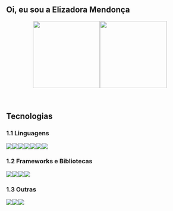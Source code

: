 ## Oi, eu sou a Elizadora Mendonça

<div style="display: flex; flex-direction: row; align-items: center; justify-content: center; flex-wrap: wrap">

 <img height ="180px" src="https://github-readme-stats-sigma-five.vercel.app/api?username=elizadora&show_icons=true&theme=react&include_all_commits=true&count_private=true"/>

 <img height ="180px" src="https://github-readme-stats-sigma-five.vercel.app/api/top-langs/?username=elizadora&layout=compact&show_icons=true&theme=react&langs_count=7"/>
</div>
<br><br>


## Tecnologias 

### 1.1 Linguagens

<div style="display: flex; flex-direction: row; align-items: center; justify-content: start; flex-wrap: wrap">

<img src="https://img.shields.io/badge/C%2B%2B-00599C?style=for-the-badge&logo=c%2B%2B&logoColor=white">

<img src="https://img.shields.io/badge/C-1572B6?style=for-the-badge&logo=c&logoColor=white">

<img src="https://img.shields.io/badge/Java-ED8B00?style=for-the-badge&logo=openjdk&logoColor=white"/>

<img src="https://img.shields.io/badge/PHP-777BB4?style=for-the-badge&logo=php&logoColor=white" />

<img src="https://img.shields.io/badge/HTML5-E34F26?style=for-the-badge&logo=html5&logoColor=white" />

<img src="https://img.shields.io/badge/CSS3-1572B6?style=for-the-badge&logo=css3&logoColor=white" />

<img src="https://img.shields.io/badge/JavaScript-323330?style=for-the-badge&logo=javascript&logoColor=F7DF1E">
</div>

### 1.2 Frameworks e Bibliotecas

<div style="display: flex; flex-direction: row; align-items: center; justify-content: start; flex-wrap: wrap">

<img src="https://img.shields.io/badge/bootstrap-%238511FA.svg?style=for-the-badge&logo=bootstrap&logoColor=white"/>

<img src="https://img.shields.io/badge/express.js-%23404d59.svg?style=for-the-badge&logo=express&logoColor=%2361DAFB" />

<img src="https://img.shields.io/badge/React-323330?style=for-the-badge&logo=react&logoColor=61DAFB" />

<img src="https://img.shields.io/badge/Node.js-43853D?style=for-the-badge&logo=node.js&logoColor=white"/>


</div>

### 1.3 Outras
<div style="display: flex; flex-direction: row; align-items: center; justify-content: start; flex-wrap: wrap">

<img src="https://img.shields.io/badge/markdown-%23000000.svg?style=for-the-badge&logo=markdown&logoColor=white" />

<img src="https://img.shields.io/badge/Linux-FCC624?style=for-the-badge&logo=linux&logoColor=black"/>

<img src="https://img.shields.io/badge/git-%23F05033.svg?style=for-the-badge&logo=git&logoColor=white"/>


</div>
